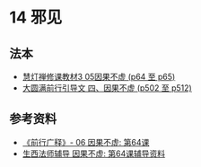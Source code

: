 # 14 邪见

## 法本
- [慧灯禅修课教材3 05因果不虚 (p64 至 p65)](/books/b3/3-05#p64)
- [大圆满前行引导文 四、因果不虚 (p502 至 p512)](/books/dymqx#p502)

## 参考资料
- [《前行广释》- 06 因果不虚: 第64课](/refs/qxgs/qxgs-06yg#前行广释第064课)
- [生西法师辅导 因果不虚: 第64课辅导资料](/refs/qxgs/fudao/qxgsfd-06yg/#前行广释第064课辅导)